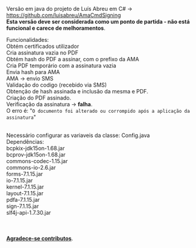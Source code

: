 Versão em java do projeto de Luís Abreu em C# -> https://github.com/luisabreu/AmaCmdSigning<br>
<b>Esta versão deve ser considerada como um ponto de partida - não está funcional e carece de melhoramentos</b>. 

Funcionalidades:<br>
	Obtém certificados utilizador<br>
	Cria assinatura vazia no PDF<br>
 	Obtém hash do PDF a assinar, com o prefixo da AMA<br>
	Cria PDF temporário com a assinatura vazia<br>
	Envia hash para AMA<br>
	AMA -> envio SMS<br>
	Validação do codigo (recebido via SMS)<br>
	Obtenção de hash assinada e inclusão da mesma e PDF.<br>
	Criação do PDF assinado.<br>
	Verificação da assinatura -> <b>falha</b>.<br>
	O erro é: "`O documento foi alterado ou corrompido após a aplicação da assinatura`"
	<br><br>

Necessário configurar as variaveis da classe: Config.java<br>
Dependências:<br>
	 	bcpkix-jdk15on-1.68.jar<br>
		bcprov-jdk15on-1.68.jar<br>
		commons-codec-1.15.jar<br>
		commons-io-2.6.jar<br>
		forms-7.1.15.jar<br>
		io-7.1.15.jar<br>
		kernel-7.1.15.jar<br>
		layout-7.1.15.jar<br>
		pdfa-7.1.15.jar<br>
		sign-7.1.15.jar<br>
		slf4j-api-1.7.30.jar<br>
<br><br><br>
<b><u>Agradece-se contributos</u></b>.
